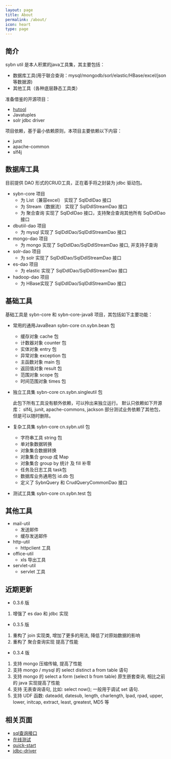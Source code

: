 ```yaml
---
layout: page
title: About
permalink: /about/
icon: heart
type: page
---
```


## 简介
sybn util 是本人积累的java工具集，其主要包括：
- 数据库工具(用于联合查询：mysql/mongodb/sorl/elastic/HBase/excel/json等数据源)
- 其他工具（各种底层静态工具类）

准备借鉴的开源项目：
- [hutool](https://gitee.com/loolly/hutool)
- Javatuples
- solr jdbc driver

项目依赖，基于最小依赖原则，本项目主要依赖以下内容：
- junit
- apache-common
- slf4j

## 数据库工具

目前提供 DAO 形式的CRUD工具，正在着手将之封装为 jdbc 驱动包。

- sybn-core 项目
  - 为 List（兼容excel） 实现了 SqlDdlDao 接口
  - 为 Stream（数据流） 实现了 SqlDdlStreamDao 接口
  - 为 聚合查询 实现了 SqlDdlDao 接口，支持聚合查询其他所有 SqlDdlDao 接口
- dbutiil-dao 项目
  - 为 mysql 实现了 SqlDdlDao/SqlDdlStreamDao 接口
- mongo-dao 项目
  - 为 mongo 实现了 SqlDdlDao/SqlDdlStreamDao 接口, 并支持子查询
- solr-dao 项目
  - 为 solr 实现了 SqlDdlDao/SqlDdlStreamDao 接口
- es-dao 项目
  - 为 elastic 实现了 SqlDdlDao/SqlDdlStreamDao 接口
- hadoop-dao 项目
  - 为 HBase实现了 SqlDdlDao/SqlDdlStreamDao 接口

## 基础工具
基础工具是 sybn-core 和 sybn-core-java8 项目，其包括如下主要功能：
- 常用的通用JavaBean sybn-core cn.sybn.bean 包
  - 缓存对象 cache 包
  - 计数器对象 counter 包
  - 实体对象 entry 包
  - 异常对象 exception 包
  - 主函数对象 main 包
  - 返回值对象 result 包
  - 范围对象 scope 包
  - 时间范围对象 times 包
- 独立工具集 sybn-core cn.sybn.singleutil 包

  此包下所有工具没有额外依赖，可以拎出来独立运行。
  默认只依赖如下开源库： slf4j, junit, apache-commons, jackson
  部分测试业务依赖了其他包，但是可以随时删除。
  
- 复杂工具集 sybn-core cn.sybn.util 包
  - 字符串工具 string 包
  - 单对象数据转换 
  - 对象集合数据转换
  - 对象集合 group 成 Map
  - 对象集合 group by 统计 及 fill 补零
  - 任务及日志工具 task包
  - 数据库业务通用包 id.db 包
  - 定义了 SybnQuery 和 CrudQueryCommonDao 接口
- 测试工具集 sybn-core cn.sybn.test 包

## 其他工具
- mail-util
  - 发送邮件
  - 缓存发送邮件
- http-util
  - httpclient 工具
- office-util
  - xls 导出工具
- servlet-util
  - servlet 工具
  
## 近期更新

- 0.3.6 版
1. 增强了 es dao 和 jdbc 实现

- 0.3.5 版
1. 重构了 join 实现类, 增加了更多的用法, 降低了对原始数据的影响
2. 重构了 聚合查询实现 提高了性能

- 0.3.4 版
1. 支持 mongo 压缩传输, 提高了性能
2. 支持 mongo / mysql 的 select distinct a from table 语句
3. 支持 mongo 的  select a form (select b from table) 原生嵌套查询, 相比之前的 java 实现提高了性能
4. 支持 无表查询语句, 比如: select now(); 一般用于调试 set 语句.
5. 支持 UDF 函数:   dateadd, datesub, length, charlength, lpad, rpad, upper, lower, initcap, extract, least, greatest, MD5 等 


## 相关页面
- [sql查询接口]({{site.baseurl}}/2018/04/24/sql-ddl-dao/)
- [在线测试]({{site.baseurl}}/2019/07/25/web-sql/)
- [quick-start]({{site.baseurl}}/2019/07/25/quick-start/)
- [jdbc-driver]({{site.baseurl}}/2019/08/18/jdbc-driver/)
